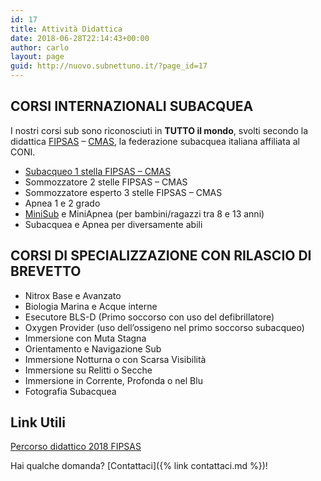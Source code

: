 ```yaml
---
id: 17
title: Attività Didattica
date: 2018-06-28T22:14:43+00:00
author: carlo
layout: page
guid: http://nuovo.subnettuno.it/?page_id=17
---
```


## CORSI INTERNAZIONALI SUBACQUEA

I nostri corsi sub sono riconosciuti in **TUTTO il mondo**, svolti secondo la didattica [FIPSAS](http://www.fipsas.it) &#8211; [CMAS](http://www.cmas.org/), la federazione subacquea italiana affiliata al CONI.

- [Subacqueo 1 stella FIPSAS &#8211; CMAS](http://subnettuno.nightdrops.com/attivita-didattica/corso-di-1-grado-ar-p1/)
- Sommozzatore 2 stelle FIPSAS &#8211; CMAS
- Sommozzatore esperto 3 stelle FIPSAS &#8211; CMAS
- Apnea 1 e 2 grado
- [MiniSub](http://ww2.subnettuno.it/attivita-didattica/corsi-minisub/) e MiniApnea (per bambini/ragazzi tra 8 e 13 anni)
- Subacquea e Apnea per diversamente abili

## CORSI DI SPECIALIZZAZIONE CON RILASCIO DI BREVETTO

- Nitrox Base e Avanzato
- Biologia Marina e Acque interne
- Esecutore BLS-D (Primo soccorso con uso del defibrillatore)
- Oxygen Provider (uso dell&#8217;ossigeno nel primo soccorso subacqueo)
- Immersione con Muta Stagna
- Orientamento e Navigazione Sub
- Immersione Notturna o con Scarsa Visibilità
- Immersione su Relitti o Secche
- Immersione in Corrente, Profonda o nel Blu
- Fotografia Subacquea

## Link Utili

[Percorso didattico 2018 FIPSAS](http://www.fipsas.it/didattica/didattica-subacquea/documenti-didattica-subacquea/percorso-didattico)

Hai qualche domanda? [Contattaci]({% link contattaci.md %})!
